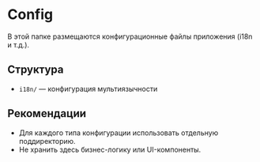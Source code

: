 # Config

В этой папке размещаются конфигурационные файлы приложения (i18n и т.д.).

## Структура
- `i18n/` — конфигурация мультиязычности

## Рекомендации
- Для каждого типа конфигурации использовать отдельную поддиректорию.
- Не хранить здесь бизнес-логику или UI-компоненты. 